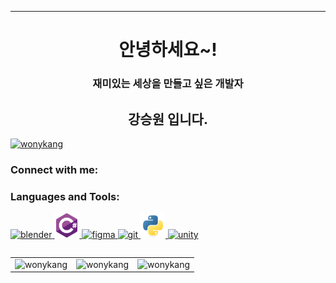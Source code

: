 <hr>

<h1 align="center">안녕하세요~!</h1>
<h3 align="center">재미있는 세상을 만들고 싶은 개발자</h3>
<h2 align="center">강승원 입니다.</h2>
<p align="left">
  <a href="https://github.com/ryo-ma/github-profile-trophy">
    <img src="https://github-profile-trophy.vercel.app/?username=wonykang" alt="wonykang" />
  </a>
</p>

<h3 align="left">Connect with me:</h3>
<p align="left"></p>



<table>
<h3 align="left">Languages and Tools:</h3>
<p align="left">
  <a href="https://www.blender.org/" target="_blank" rel="noreferrer">
    <img src="https://download.blender.org/branding/community/blender_community_badge_white.svg" alt="blender" width="40" height="40"/>
  </a>
  <a href="https://www.w3schools.com/cs/" target="_blank" rel="noreferrer">
    <img src="https://raw.githubusercontent.com/devicons/devicon/master/icons/csharp/csharp-original.svg" alt="csharp" width="40" height="40"/>
  </a>
  <a href="https://www.figma.com/" target="_blank" rel="noreferrer">
    <img src="https://www.vectorlogo.zone/logos/figma/figma-icon.svg" alt="figma" width="40" height="40"/>
  </a>
  <a href="https://git-scm.com/" target="_blank" rel="noreferrer">
    <img src="https://www.vectorlogo.zone/logos/git-scm/git-scm-icon.svg" alt="git" width="40" height="40"/>
  </a>
  <a href="https://www.python.org" target="_blank" rel="noreferrer">
    <img src="https://raw.githubusercontent.com/devicons/devicon/master/icons/python/python-original.svg" alt="python" width="40" height="40"/>
  </a>
  <a href="https://unity.com/" target="_blank" rel="noreferrer">
    <img src="https://www.vectorlogo.zone/logos/unity3d/unity3d-icon.svg" alt="unity" width="40" height="40"/>
  </a>
</p>


  
</table>

<table>
  <tr>
    <td><img src="https://github-readme-stats.vercel.app/api/top-langs?username=wonykang&show_icons=true&locale=en&layout=compact" alt="wonykang" /></td>
    <td><img src="https://github-readme-stats.vercel.app/api?username=wonykang&show_icons=true&locale=en" alt="wonykang" /></td>
    <td><img src="https://github-readme-streak-stats.herokuapp.com/?user=wonykang&" alt="wonykang" /></td>
  </tr>
</table>

